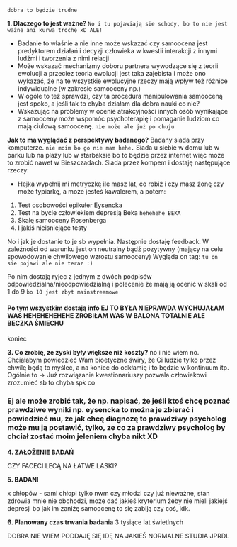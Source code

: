 `dobra to będzie trudne`

**1. Dlaczego to jest ważne?**
`No i tu pojawiają sie schody, bo to nie jest ważne ani kurwa trochę xD ALE!`

* Badanie to właśnie a nie inne może wskazać czy samoocena jest predyktorem działań i decyzji człowieka w kwestii interakcji z innymi ludźmi i tworzenia z nimi relacji 
* Może wskazać mechanizmy doboru partnera wywodzące się z teorii ewolucji a przeciez teoria ewolucji jest taka zajebista i może ono wykazać, że na te wszystkie ewolucyjne rzeczy mają wpływ też różnice indywidualne (w zakresie samooceny np.)
* W ogóle to też sprawdzi, czy ta procedura manipulowania samooceną jest spoko, a jeśli tak to chyba działam dla dobra nauki co nie? 
* Wskazując na problemy w ocenie atrakcyjności innych osób wynikające z samooceny może wspomóc psychoterapię i pomaganie ludziom co mają ciulową samoocenę. `nie może ale już po chuju`

**Jak to ma wyglądać z perspektywy badanego?**
Badany siada przy komputerze. `nie moim bo go nie mam hehe.` Siada u siebie w domu lub w parku lub na plaży lub w starbaksie bo to będzie przez internet więc może to zrobić nawet w Bieszczadach. Siada przez kompem i dostaję następujące rzeczy:

* Hejka wypełnij mi metryczkę ile masz lat, co robiż i czy masz żonę czy może typiarkę, a może jesteś kawalerem, a potem:

1. Test osobowości epikułer Eysencka
2. Test na bycie człowiekiem depresją Beka `hehehehe BEKA`
3. Skalę samooceny Rosenberga
4. I jakiś nieisniejące testy

No i jak je dostanie to je sb wypełnia.
Następnie dostaję feedback. W zależności od warunku jest on neutralny bądź pozytywny (mający na celu spowodowanie chwilowego wzrostu samooceny)
Wygląda on tag:
`tu on sie pojawi ale nie teraz :)`

Po nim dostają ryjec z jednym z dwóch podpisów odpowiedzialna/nieodpowiedzialną i polecenie że mają ją ocenić w skali od 1 do 9 `bo 10 jest zbyt mainstreamowe`
#### Po tym wszystkim dostają info EJ TO BYŁA NIEPRAWDA WYCHUJAŁAM WAS HEHEHEHEHEHE ZROBIŁAM WAS W BALONA TOTALNIE ALE BECZKA ŚMIECHU
koniec

**3. Co zrobię, ze zyski były większe niż koszty?**
no i nie wiem no. Chciałabym powiedzieć Wam bioetyczne świry, że Ci ludzie tylko przez chwilę będą to myśleć, a na koniec do odkłamię i to będzie w kontinuum itp. 
Ogólnie to -> Już rozwiązanie kwestionariuszy pozwala człowiekowi zrozumieć sb to chyba spk co
### Ej ale może zrobić tak, że np. napisać, że jeśli ktoś chcę poznać prawdziwe wyniki np. eysencka to można je zbierać i powiedzieć mu, że jak chcę diagnozę to prawdziwy psycholog może mu ją postawić, tylko, ze co za prawdziwy psycholog by chciał zostać moim jeleniem chyba nikt XD

**4. ZAŁOŻENIE BADAŃ**

CZY FACECI LECĄ NA ŁATWE LASKI?

**5. BADANI**

x chłopów - sami chłopi tylko nwm czy młodzi czy już nieważne, stan zdrowia mnie nie obchodzi, może dać jakieś kryterium żeby nie mieli jakiejś depresji bo jak im zaniżę samoocenę to się zabiją czy coś, idk. 

**6. Planowany czas trwania badania** 3 tysiące lat świetlnych

DOBRA NIE WIEM PODDAJĘ SIĘ IDĘ NA JAKIEŚ NORMALNE STUDIA JPRDL
